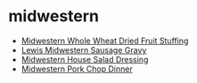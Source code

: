 # midwestern

 * [Midwestern Whole Wheat Dried Fruit Stuffing](../../index/m/midwestern-whole-wheat-dried-fruit-stuffing-814.json)
 * [Lewis Midwestern Sausage Gravy](../../index/l/lewis-midwestern-sausage-gravy.json)
 * [Midwestern House Salad Dressing](../../index/m/midwestern-house-salad-dressing.json)
 * [Midwestern Pork Chop Dinner](../../index/m/midwestern-pork-chop-dinner.json)
